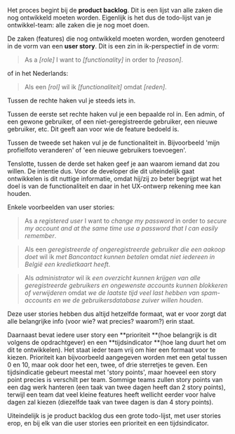 Het proces begint bij de **product backlog**. Dit is een lijst van alle zaken die nog ontwikkeld moeten worden. Eigenlijk is het dus de todo-lijst van je ontwikkel-team: alle zaken die je nog moet doen.

De zaken (features) die nog ontwikkeld moeten worden, worden genoteerd in de vorm van een **user story**. Dit is een zin in ik-perspectief in de vorm:

> As a *[role]* I want to *[functionality]* in order to *[reason]*.

of in het Nederlands:

> Als een *[rol]* wil ik *[functionaliteit]* omdat *[reden]*.

Tussen de rechte haken vul je steeds iets in.

Tussen de eerste set rechte haken vul je een bepaalde rol in. Een admin, of een gewone gebruiker, of een niet-geregistreerde gebruiker, een nieuwe gebruiker, etc. Dit geeft aan voor wie de feature bedoeld is.

Tussen de tweede set haken vul je de functionaliteit in. Bijvoorbeeld 'mijn profielfoto veranderen' of 'een nieuwe gebruikers toevoegen'.

Tenslotte, tussen de derde set haken geef je aan waarom iemand dat zou willen. De intentie dus. Voor de developer die dit uiteindelijk gaat ontwikkelen is dit nuttige informatie, omdat hij/zij zo beter begrijpt wat het doel is van de functionaliteit en daar in het UX-ontwerp rekening mee kan houden.

Enkele voorbeelden van user stories:

> As a *registered user* I want to *change my password* in order to *secure my account and at the same time use a password that I can easily remember*.

> Als een *geregistreerde of ongeregistreerde gebruiker die een aakoop doet* wil ik *met Bancontact kunnen betalen* omdat *niet iedereen in België een kredietkaart heeft*.

> Als *administrator* wil ik *een overzicht kunnen krijgen van alle geregistreerde gebruikers en ongewenste accounts kunnen blokkeren of verwijderen* omdat *we de laatste tijd veel last hebben van spam-accounts en we de gebruikersdatabase zuiver willen houden*.

Deze user stories hebben dus altijd hetzelfde formaat, wat er voor zorgt dat alle belangrijke info (voor wie? wat precies? waarom?) erin staat.

Daarnaast bevat iedere user story een **prioriteit **(hoe belangrijk is dit volgens de opdrachtgever) en een **tijdsindicator **(hoe lang duurt het om dit te ontwikkelen). Het staat ieder team vrij om hier een formaat voor te kiezen. Prioriteit kan bijvoorbeeld aangegeven worden met een getal tussen 0 en 10, maar ook door het een, twee, of drie sterretjes te geven. Een tijdsindicatie gebeurt meestal met 'story points', maar hoeveel een story point precies is verschilt per team. Sommige teams zullen story points van een dag werk hanteren (een taak van twee dagen heeft dan 2 story points), terwijl een team dat veel kleine features heeft wellicht eerder voor halve dagen zal kiezen (diezelfde taak van twee dagen is dan 4 story points).

Uiteindelijk is je product backlog dus een grote todo-lijst, met user stories erop, en bij elk van die user stories een prioriteit en een tijdsindicator.

